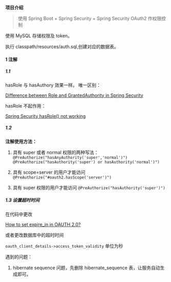 **项目介绍**

> 使用 Spring Boot + Spring Security + Spring Security OAuth2 作权限控制

使用 MySQL 存储权限及 token。

执行 classpath/resources/auth.sql,创建对应的数据表。

#### 1 注解

##### 1.1 

hasRole 与 hasAuthory 效果一样。
唯一区别：

[Difference between Role and GrantedAuthority in Spring Security](https://stackoverflow.com/questions/19525380/difference-between-role-and-grantedauthority-in-spring-security)

hasRole 不起作用：

[Spring Security hasRole() not working](https://stackoverflow.com/questions/30788105/spring-security-hasrole-not-working)

##### 1.2 

**注解使用方法：**

1. 具有 super 或者 normal 权限的两种写法：
    `@PreAuthorize("hasAnyAuthority('super','normal')")`
    `@PreAuthorize("hasAuthority('super') or hasAuthority('normal')")`
    
2. 具有 scope=server 的用户才能访问
    `@PreAuthorize("#oauth2.hasScope('server')")`
    
3. 具有 super 权限的用户才能访问
    `@PreAuthorize("hasAuthority('super')")`

##### 1.3 设置超时时间

在代码中更改

[How to set expire_in in OAUTH 2.0?](https://stackoverflow.com/questions/17311651/how-to-set-expire-in-in-oauth-2-0)

或者更改数据库中的超时时间 

`oauth_client_details->access_token_validity` 单位为秒

遇到的问题：

1. hibernate sequence 问题，先删除 hibernate_sequence 表，让服务自动生成即可。